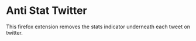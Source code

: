 # Anti Stat Twitter

This firefox extension removes the stats indicator underneath each tweet on twitter.